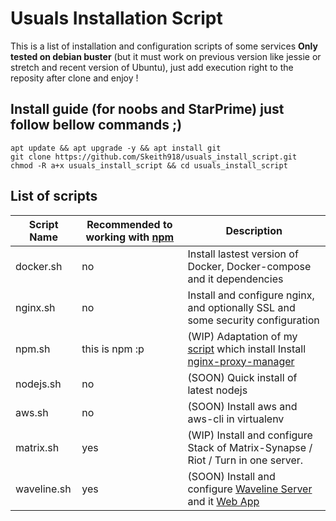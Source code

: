 # Usuals Installation Script
This is a list of installation and configuration scripts of some services __Only tested on debian buster__ (but it must work on previous version like jessie or stretch and recent version of Ubuntu), just add execution right to the reposity after clone and enjoy !

## Install guide (for noobs and StarPrime) just follow bellow commands ;)
```
apt update && apt upgrade -y && apt install git
git clone https://github.com/Skeith918/usuals_install_script.git
chmod -R a+x usuals_install_script && cd usuals_install_script
```
## List of scripts
Script Name    | Recommended to working with [npm](https://github.com/Skeith918/nginx-proxy-manager_install_script) | Description
-------------  | ----------- | -------------
docker.sh | no | Install lastest version of Docker, Docker-compose and it dependencies
nginx.sh | no | Install and configure nginx, and optionally SSL and some security configuration
npm.sh | this is npm :p | (WIP) Adaptation of my [script](https://github.com/Skeith918/nginx-proxy-manager_install_script) which install Install [nginx-proxy-manager](https://github.com/jc21/nginx-proxy-manager)
nodejs.sh | no | (SOON) Quick install of latest nodejs
aws.sh | no | (SOON) Install aws and aws-cli in virtualenv
matrix.sh | yes | (WIP) Install and configure Stack of Matrix-Synapse / Riot / Turn in one server.
waveline.sh | yes | (SOON) Install and configure [Waveline Server](https://github.com/Wellenline/waveline-server) and it [Web App](https://github.com/Wellenline/waveline-web)
